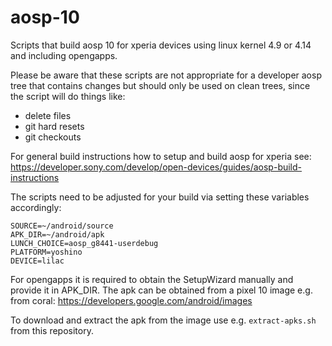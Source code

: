 # aosp-10

Scripts that build aosp 10 for xperia devices using linux kernel 4.9 or 4.14 and including opengapps.

Please be aware that these scripts are not appropriate for a developer aosp tree that contains
changes but should only be used on clean trees, since the script will do things like:
- delete files
- git hard resets
- git checkouts

For general build instructions how to setup and build aosp for xperia see:
https://developer.sony.com/develop/open-devices/guides/aosp-build-instructions

The scripts need to be adjusted for your build via setting these variables accordingly:
```
SOURCE=~/android/source
APK_DIR=~/android/apk
LUNCH_CHOICE=aosp_g8441-userdebug
PLATFORM=yoshino
DEVICE=lilac
```

For opengapps it is required to obtain the SetupWizard manually and provide it in APK_DIR.
The apk can be obtained from a pixel 10 image e.g. from coral:
https://developers.google.com/android/images

To download and extract the apk from the image use e.g. `extract-apks.sh` from this repository.
